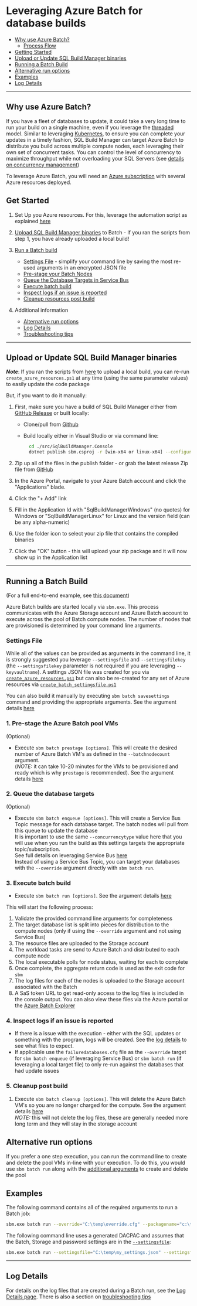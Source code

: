 ﻿# Leveraging Azure Batch for database builds

- [Why use Azure Batch?](#why-use-azure-batch)
  - [Process Flow](massively_parallel.md#batch-process-flow)
- [Getting Started](#getting-started)
- [Upload or Update SQL Build Manager binaries](#upload-or-update-sql-build-manager-binaries)
- [Running a Batch Build](#running-a-batch-build)
- [Alternative run options](#alternative-run-options)
- [Examples](#examples)
- [Log Details](#log-details)

----

## Why use Azure Batch?

If you have a fleet of databases to update, it could take a very long time to run your build on a single machine, even if you leverage the [threaded](threaded_build.md) model. Similar to leveraging [Kubernetes](kubernetes.md), to ensure you can complete your updates in a timely fashion, SQL Build Manager can target Azure Batch to distribute you build across multiple compute nodes, each leveraging their own set of concurrent tasks. You can control the level of concurrency to maximize throughput while not overloading your SQL Servers (see [details on concurrency management](concurrency_options.md))

To leverage Azure Batch, you will need an [Azure subscription](https://azure.microsoft.com/) with several Azure resources deployed.

## Get Started

1. Set Up you Azure resources. For this, leverage the automation script as explained [here](massively_parallel.md)
2. [Upload SQL Build Manager binaries](#upload-or-update-sql-build-manager-binaries) to Batch - if you ran the scripts from step 1, you have already uploaded a local build!
3. [Run a Batch build](#running-a-batch-build) 

    - [Settings File](#settings-file) - simplify your command line by saving the most re-used arguments in an encrypted JSON file
    - [Pre-stage your Batch Nodes](#1-pre-stage-the-azure-batch-pool-vms)
    - [Queue the Database Targets in Service Bus](#2-queue-the-database-targets)
    - [Execute batch build](#3-execute-batch-build)
    - [Inspect logs if an issue is reported](#4-inspect-logs-if-an-issue-is-reported)
    - [Cleanup resources post build](#5-cleanup-post-build)

4. Additional information

    - [Alternative run options](#alternative-run-options)
    - [Log Details](#log-details)
    - [Troubleshooting tips](#troubleshooting-tips)

----

## Upload or Update SQL Build Manager binaries

**_Note_**: If you ran the scripts from [here](azure_batch_resources.md) to upload a local build, you can re-run  `create_azure_resources.ps1` at any time (using the same parameter values) to easily update the code package

But, if you want to do it manually:

1. First, make sure you have a build of SQL Build Manager either from [GitHub Release](https://github.com/mmckechney/SqlBuildManager/releases) or built locally:
    - Clone/pull from [Github](https://github.com/mmckechney/SqlBuildManager)
    - Build locally either in Visual Studio or via command line:

      ```bash
        cd ./src/SqlBuildManager.Console
        dotnet publish sbm.csproj -r [win-x64 or linux-x64] --configuration [Debug or Release] -f net5.0
      ```

2. Zip up all of the files in the publish folder - or grab the latest release Zip file from [GitHub](https://github.com/mmckechney/SqlBuildManager/releases/latest)
3. In the Azure Portal, navigate to your Azure Batch account and click the "Applications" blade.
4. Click the "+ Add" link
5. Fill in the Application Id with "SqlBuildManagerWindows" (no quotes) for Windows or "SqlBuildManagerLinux" for Linux and the version field (can be any alpha-numeric) 
6. Use the folder icon to select your zip file that contains the compiled binaries
7. Click the "OK" button - this will upload your zip package and it will now show up in the Application list

----

## Running a Batch Build

(For a full end-to-end example, see [this document](./azure_batch_example.md))

Azure Batch builds are started locally via `sbm.exe`. This process communicates with the Azure Storage account and Azure Batch account to execute across the pool of Batch compute nodes. The number of nodes that are provisioned is determined by your command line arguments.

### Settings File

While all of the values can be provided as arguments in the command line, it is strongly suggested you leverage `--settingsfile` and `--settingsfilekey` (the `--settingsfilekey` parameter is not required if you are leveraging `--keyvaultname`). A settings JSON file was created for you via [`create_azure_resources.ps1`](../scripts/templates/create_azure_resources.ps1) but can also be re-created for any set of Azure resources via [`create_batch_settingsfile.ps1`](../scripts/templates/create_batch_settingsfiles.ps1)

You can also build it manually by executing `sbm batch savesettings` command and providing the appropriate arguments. See the argument details [here](azure_batch_commands.md#azure-batch-save-settings)

### 1. Pre-stage the Azure Batch pool VMs

(Optional)

- Execute `sbm batch prestage [options]`. This will create the desired number of Azure Batch VM's as defined in the `--batchnodecount` argument.\
(_NOTE:_ it can take 10-20 minutes for the VMs to be provisioned and ready which is why `prestage` is recommended). See the argument details [here](azure_batch_commands.md#pre-stage-batch-nodes)

### 2. Queue the database targets

(Optional)

- Execute `sbm batch enqueue [options]`. This will create a Service Bus Topic message for each database target. The batch nodes will pull from this queue to update the database\
It is important to use the same `--concurrencytype` value here that you will use when you run the build as this settings targets the appropriate topic/subscription.\
See full details on leveraging Service Bus [here](override_options.md#service-bus-topic) \
Instead of using a Service Bus Topic, you can target your databases with the `--override` argument directly with `sbm batch run`.  

### 3. Execute batch build

 - Execute `sbm batch run [options]`. See the argument details [here](azure_batch_commands.md#batch-execution)

This will start the following process:

1. Validate the provided command line arguments for completeness
2. The target database list is split into pieces for distribution to the compute nodes (only if using the `--override` argument and not using Service Bus)
3. The resource files are uploaded to the Storage account
4. The workload tasks are send to Azure Batch and distributed to each compute node
5. The local executable polls for node status, waiting for each to complete
6. Once complete, the aggregate return code is used as the exit code for `sbm`
7. The log files for each of the nodes is uploaded to the Storage account associated with the Batch
8. A SaS token URL to get read-only access to the log files is included in the console output. You can also view these files via the Azure portal or the [Azure Batch Explorer](https://azure.github.io/BatchExplorer/)

### 4. Inspect logs if an issue is reported

- If there is a issue with the execution - either with the SQL updates or something with the program, logs will be created. See the [log details](#Log-details) to see what files to expect.
- If applicable use the `failuredatabases.cfg` file as the `--override` target for `sbm batch enqueue` (if leveraging Service Bus) or `sbm batch run` (if leveraging a local target file) to only re-run against the databases that had update issues

### 5. Cleanup post build

1. Execute `sbm batch cleanup [options]`. This will delete the Azure Batch VM's so you are no longer charged for the compute. See the argument details [here](azure_batch_commands.md#batch-clean-up-batch-nodes)\
_NOTE:_ this will not delete the log files, these are generally needed more long term and they will stay in the storage account

## Alternative run options

If you prefer a one step execution, you can run the command line to create and delete the pool VMs in-line with your execution. To do this, you would use `sbm batch run` along with the [additional arguments](azure_batch_commands.md#additional-arguments) to create and delete the pool

## Examples

The following command contains all of the required arguments to run a Batch job:

``` bash
sbm.exe batch run --override="C:\temp\override.cfg" --packagename="c:\temp\mybuild.sbm" --username=myname --password=P@ssw0rd! --deletebatchpool=false --batchnodecount=5 --batchvmsize=STANDARD_DS1_V2 --batchaccountname=mybatch --batchaccounturl=https://mybatch.eastus.batch.azure.com --batchaccountkey=x1hGLIIrdd3rroqXpfc2QXubzzCYOAtrNf23d3dCtOL9cQ+WV6r/raNrsAdV7xTaAyNGsEagbF0VhsaOTxk6A== --storageaccountname=mystorage --storageaccountkey=lt2e2dr7JYVnaswZJiv1J5g8v2ser20B0pcO0PacPaVl33AAsuT2zlxaobdQuqs0GHr8+CtlE6DUi0AH+oUIeg==
```

The following command line uses a generated DACPAC and assumes that the Batch,  Storage and password settings are in the [`--settingsfile`](#azure-batch-save-settings):

``` bash
sbm.exe batch run --settingsfile="C:\temp\my_settings.json" --settingsfilekey="C:\temp\my_keyfile.txt"--override="C:\temp\override.cfg" --platinumdbsource="platinumDb" --platinumserversource="platinumdbserver" --database=targetDb --server="targetdbserver" 
```

----
## Log Details

For details on the log files that are created during a Batch run, see the [Log Details page](threaded_and_batch_logs.md). There is also a section on [troubleshooting tips](threaded_and_batch_logs.md#troubleshooting-tips)



